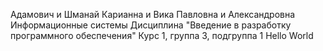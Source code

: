 Адамович и Шманай
Карианна и Вика
Павловна и Александровна
Информационные системы 
Дисциплина "Введение в разработку программного обеспечения"
Курс 1, группа 3, подгруппа 1
Hello World
